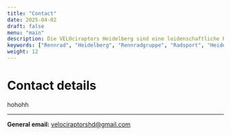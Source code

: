 ```yaml
---
title: "Contact"
date: 2025-04-02
draft: false
menu: "main"
description: Die VELOciraptors Heidelberg sind eine leidenschaftliche Rennradgruppe aus Heidelberg. Schließe dich unseren Ausfahrten an!
keywords: ["Rennrad", "Heidelberg", "Rennradgruppe", "Radsport", "Heidelberg Radfahren", "RSV", "RTF", "bike", "cycling", "Routen"]
weight: 12
---
```


# Contact details
hohohh

---

**General email:** [velociraptorshd@gmail.com](mailto:velociraptorshd@gmail.com)
